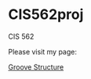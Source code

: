 # CIS562proj
CIS 562

Please visit my page:


<a href="http://dinosrobot.com/">Groove Structure</a>

